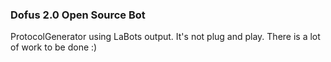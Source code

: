 ### Dofus 2.0 Open Source Bot ###

ProtocolGenerator using LaBots output.
It's not plug and play. There is a lot of work to be done :)
